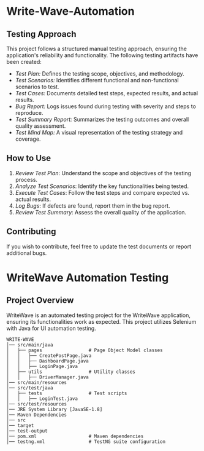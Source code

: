 # Write-Wave-Automation
## Testing Approach
This project follows a structured manual testing approach, ensuring the application's reliability and functionality. The following testing artifacts have been created:

- *Test Plan:* Defines the testing scope, objectives, and methodology.
- *Test Scenarios:* Identifies different functional and non-functional scenarios to test.
- *Test Cases:* Documents detailed test steps, expected results, and actual results.
- *Bug Report:* Logs issues found during testing with severity and steps to reproduce.
- *Test Summary Report:* Summarizes the testing outcomes and overall quality assessment.
- *Test Mind Map:* A visual representation of the testing strategy and coverage.

## How to Use
1. *Review Test Plan*: Understand the scope and objectives of the testing process.
2. *Analyze Test Scenarios*: Identify the key functionalities being tested.
3. *Execute Test Cases*: Follow the test steps and compare expected vs. actual results.
4. *Log Bugs*: If defects are found, report them in the bug report.
5. *Review Test Summary*: Assess the overall quality of the application.

## Contributing
If you wish to contribute, feel free to update the test documents or report additional bugs.
# WriteWave Automation Testing

## Project Overview
WriteWave is an automated testing project for the WriteWave application, ensuring its functionalities work as expected. This project utilizes Selenium with Java for UI automation testing.



~~~
WRITE-WAVE
│── src/main/java
│   ├── pages                 # Page Object Model classes
│   │   ├── CreatePostPage.java
│   │   ├── DashboardPage.java
│   │   ├── LoginPage.java
│   ├── utils                 # Utility classes
│   │   ├── DriverManager.java
│── src/main/resources
│── src/test/java
│   ├── tests                 # Test scripts
│   │   ├── LoginTest.java
│── src/test/resources
│── JRE System Library [JavaSE-1.8]
│── Maven Dependencies
│── src
│── target
│── test-output
│── pom.xml                   # Maven dependencies
│── testng.xml                # TestNG suite configuration

~~~
